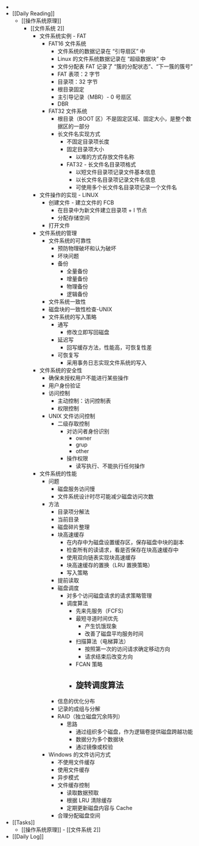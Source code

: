 -
- [[Daily Reading]]
	- [[操作系统原理]]
		- [[文件系统 2]]
			- 文件系统实例 - FAT
				- FAT16 文件系统
					- 文件系统的数据记录在 “引导扇区” 中
					- Linux 的文件系统数据记录在 “超级数据块” 中
					- 文件分配表 FAT 记录了 “簇的分配状态”、“下一簇的簇号”
					- FAT 表项：2 字节
					- 目录项：32 字节
					- 根目录固定
					- 主引导记录（MBR）- 0 号扇区
					- DBR
				- FAT32 文件系统
					- 根目录（BOOT 区）不是固定区域、固定大小，是整个数据区的一部分
					- 长文件名实现方式
						- 不固定目录项长度
						- 固定目录项大小
							- 以堆的方式存放文件名称
						- FAT32 - 长文件名目录项格式
							- 以短文件目录项记录文件基本信息
							- 以长文件名目录项记录文件名信息
							- 可使用多个长文件名目录项记录一个文件名
			- 文件操作的实现 - LINUX
				- 创建文件 - 建立文件的 FCB
					- 在目录中为新文件建立目录项 + I 节点
					- 分配存储空间
				- 打开文件
			- 文件系统的管理
				- 文件系统的可靠性
					- 预防物理破坏和认为破坏
					- 坏块问题
					- 备份
						- 全量备份
						- 增量备份
						- 物理备份
						- 逻辑备份
				- 文件系统一致性
				- 磁盘块的一致性检查-UNIX
				- 文件系统的写入策略
					- 通写
						- 修改立即写回磁盘
					- 延迟写
						- 回写缓存方法，性能高，可恢复性差
					- 可恢复写
						- 采用事务日志实现文件系统的写入
			- 文件系统的安全性
				- 确保未授权用户不能进行某些操作
				- 用户身份验证
				- 访问控制
					- 主动控制：访问控制表
					- 权限控制
				- UNIX 文件访问控制
					- 二级存取控制
						- 对访问者身份识别
							- owner
							- grup
							- other
						- 操作权限
							- 读写执行、不能执行任何操作
			- 文件系统的性能
				- 问题
					- 磁盘服务访问慢
					- 文件系统设计时尽可能减少磁盘访问次数
				- 方法
					- 目录项分解法
					- 当前目录
					- 磁盘碎片整理
					- 块高速缓存
						- 在内存中为磁盘设置缓存区，保存磁盘中块的副本
						- 检查所有的读请求，看是否保存在块高速缓存中
						- 使用双向链表实现块高速缓存
						- 块高速缓存的置换（LRU 置换策略）
						- 写入策略
					- 提前读取
					- 磁盘调度
						- 对多个访问磁盘请求的请求策略管理
						- 调度算法
							- 先来先服务（FCFS）
							- 最短寻道时间优先
								- 产生饥饿现象
								- 改善了磁盘平均服务时间
							- 扫描算法（电梯算法）
								- 按照第一次的访问请求确定移动方向
								- 请求结束后改变方向
							- FCAN 策略
							- 旋转调度算法
								-
					- 信息的优化分布
					- 记录的成组与分解
					- RAID（独立磁盘冗余阵列）
						- 思路
							- 通过组织多个磁盘，作为逻辑卷提供磁盘跨越功能
							- 数据分为多个数据块
							- 通过镜像或校验
				- Windows 的文件访问方式
					- 不使用文件缓存
					- 使用文件缓存
					- 异步模式
					- 文件缓存控制
						- 读取数据预取
						- 根据 LRU 清除缓存
						- 定期更新磁盘内容与 Cache
					- 合理分配磁盘空间
- [[Tasks]]
	- [[操作系统原理]] - [[文件系统 2]]
- [[Daily Log]]